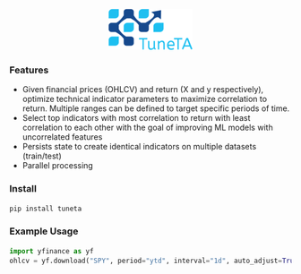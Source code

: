 <p align="center">
  <a href="https://github.com/jmrichardson/tuneta">
    <img src="images/logo.png" alt="tuneTA">
  </a>
</p>

### Features

* Given financial prices (OHLCV) and return (X and y respectively), optimize technical indicator parameters to maximize correlation to return.  Multiple ranges can be defined to target specific periods of time.
* Select top indicators with most correlation to return with least correlation to each other with the goal of improving ML models with uncorrelated features
* Persists state to create identical indicators on multiple datasets (train/test)
* Parallel processing

### Install

```python
pip install tuneta
```

### Example Usage

```python
import yfinance as yf
ohlcv = yf.download("SPY", period="ytd", interval="1d", auto_adjust=True)


```




